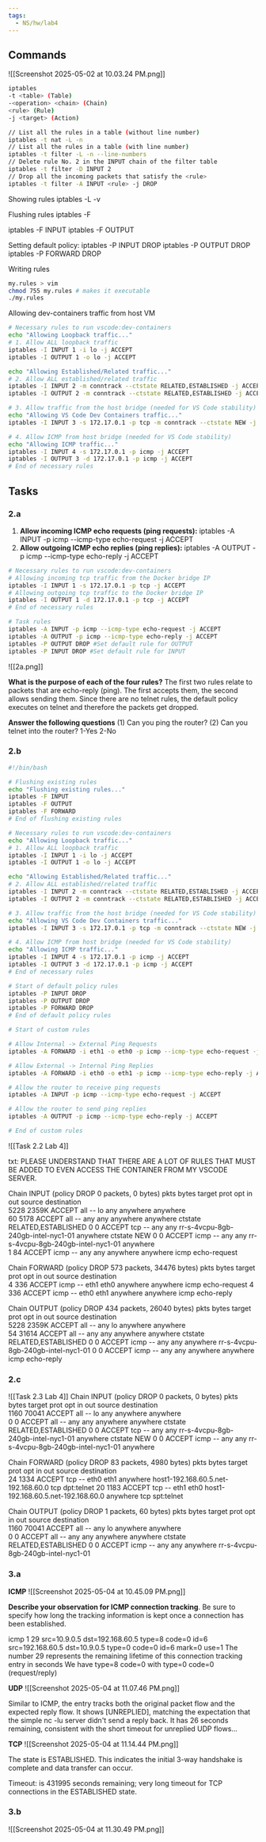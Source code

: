 ```yaml
---
tags:
  - NS/hw/lab4
---
```

## Commands

![[Screenshot 2025-05-02 at 10.03.24 PM.png]]

```bash
iptables 
-t <table> (Table)
-<operation> <chain> (Chain)
<rule> (Rule)
-j <target> (Action)
```

```bash
// List all the rules in a table (without line number)
iptables -t nat -L -n
// List all the rules in a table (with line number)
iptables -t filter -L -n --line-numbers
// Delete rule No. 2 in the INPUT chain of the filter table
iptables -t filter -D INPUT 2
// Drop all the incoming packets that satisfy the <rule>
iptables -t filter -A INPUT <rule> -j DROP
```

Showing rules
iptables -L -v

Flushing rules
iptables -F

iptables -F INPUT
iptables -F OUTPUT

Setting default policy:
iptables -P INPUT DROP
iptables -P OUTPUT DROP
iptables -P FORWARD DROP

Writing rules

``` bash
my.rules > vim
chmod 755 my.rules # makes it executable
./my.rules
```

Allowing dev-containers traffic from host VM
```bash
# Necessary rules to run vscode:dev-containers 
echo "Allowing Loopback traffic..."
# 1. Allow ALL loopback traffic 
iptables -I INPUT 1 -i lo -j ACCEPT
iptables -I OUTPUT 1 -o lo -j ACCEPT

echo "Allowing Established/Related traffic..."
# 2. Allow ALL established/related traffic
iptables -I INPUT 2 -m conntrack --ctstate RELATED,ESTABLISHED -j ACCEPT
iptables -I OUTPUT 2 -m conntrack --ctstate RELATED,ESTABLISHED -j ACCEPT

# 3. Allow traffic from the host bridge (needed for VS Code stability)
echo "Allowing VS Code Dev Containers traffic..."
iptables -I INPUT 3 -s 172.17.0.1 -p tcp -m conntrack --ctstate NEW -j ACCEPT

# 4. Allow ICMP from host bridge (needed for VS Code stability)
echo "Allowing ICMP traffic..."
iptables -I INPUT 4 -s 172.17.0.1 -p icmp -j ACCEPT
iptables -I OUTPUT 3 -d 172.17.0.1 -p icmp -j ACCEPT
# End of necessary rules
```

## Tasks
### 2.a
1. **Allow incoming ICMP echo requests (ping requests):**
iptables -A INPUT -p icmp --icmp-type echo-request -j ACCEPT
 2. **Allow outgoing ICMP echo replies (ping replies):**
iptables -A OUTPUT -p icmp --icmp-type echo-reply -j ACCEPT


```bash
# Necessary rules to run vscode:dev-containers 
# Allowing incoming tcp traffic from the Docker bridge IP
iptables -I INPUT 1 -s 172.17.0.1 -p tcp -j ACCEPT
# Allowing outgoing tcp traffic to the Docker bridge IP 
iptables -I OUTPUT 1 -d 172.17.0.1 -p tcp -j ACCEPT
# End of necessary rules

# Task rules
iptables -A INPUT -p icmp --icmp-type echo-request -j ACCEPT
iptables -A OUTPUT -p icmp --icmp-type echo-reply -j ACCEPT
iptables -P OUTPUT DROP #Set default rule for OUTPUT
iptables -P INPUT DROP #Set default rule for INPUT
```

![[2a.png]]

**What is the purpose of each of the four rules?**
The first two rules relate to packets that are echo-reply (ping). The first accepts them, the second allows sending them.
Since there are no telnet rules, the default policy executes on telnet and therefore the packets get dropped.

**Answer the following questions** 
(1) Can you ping the router?
(2) Can you telnet into the router?
1-Yes
2-No
### 2.b
```bash
#!/bin/bash

# Flushing existing rules
echo "Flushing existing rules..."
iptables -F INPUT
iptables -F OUTPUT
iptables -F FORWARD
# End of flushing existing rules

# Necessary rules to run vscode:dev-containers 
echo "Allowing Loopback traffic..."
# 1. Allow ALL loopback traffic 
iptables -I INPUT 1 -i lo -j ACCEPT
iptables -I OUTPUT 1 -o lo -j ACCEPT

echo "Allowing Established/Related traffic..."
# 2. Allow ALL established/related traffic
iptables -I INPUT 2 -m conntrack --ctstate RELATED,ESTABLISHED -j ACCEPT
iptables -I OUTPUT 2 -m conntrack --ctstate RELATED,ESTABLISHED -j ACCEPT

# 3. Allow traffic from the host bridge (needed for VS Code stability)
echo "Allowing VS Code Dev Containers traffic..."
iptables -I INPUT 3 -s 172.17.0.1 -p tcp -m conntrack --ctstate NEW -j ACCEPT

# 4. Allow ICMP from host bridge (needed for VS Code stability)
echo "Allowing ICMP traffic..."
iptables -I INPUT 4 -s 172.17.0.1 -p icmp -j ACCEPT
iptables -I OUTPUT 3 -d 172.17.0.1 -p icmp -j ACCEPT
# End of necessary rules

# Start of default policy rules
iptables -P INPUT DROP
iptables -P OUTPUT DROP
iptables -P FORWARD DROP
# End of default policy rules

# Start of custom rules

# Allow Internal -> External Ping Requests
iptables -A FORWARD -i eth1 -o eth0 -p icmp --icmp-type echo-request -j ACCEPT

# Allow External -> Internal Ping Replies
iptables -A FORWARD -i eth0 -o eth1 -p icmp --icmp-type echo-reply -j ACCEPT

# Allow the router to receive ping requests
iptables -A INPUT -p icmp --icmp-type echo-request -j ACCEPT

# Allow the router to send ping replies
iptables -A OUTPUT -p icmp --icmp-type echo-reply -j ACCEPT

# End of custom rules
```
![[Task 2.2 Lab 4]]

txt:
PLEASE UNDERSTAND THAT THERE ARE A LOT OF RULES THAT MUST BE ADDED TO EVEN ACCESS THE CONTAINER FROM MY VSCODE SERVER. 

Chain INPUT (policy DROP 0 packets, 0 bytes)
 pkts bytes target     prot opt in     out     source               destination         
 5228 2359K ACCEPT     all  --  lo     any     anywhere             anywhere            
   60  5178 ACCEPT     all  --  any    any     anywhere             anywhere             ctstate RELATED,ESTABLISHED
    0     0 ACCEPT     tcp  --  any    any     rr-s-4vcpu-8gb-240gb-intel-nyc1-01  anywhere             ctstate NEW
    0     0 ACCEPT     icmp --  any    any     rr-s-4vcpu-8gb-240gb-intel-nyc1-01  anywhere            
    1    84 ACCEPT     icmp --  any    any     anywhere             anywhere             icmp echo-request

Chain FORWARD (policy DROP 573 packets, 34476 bytes)
 pkts bytes target     prot opt in     out     source               destination         
    4   336 ACCEPT     icmp --  eth1   eth0    anywhere             anywhere             icmp echo-request
    4   336 ACCEPT     icmp --  eth0   eth1    anywhere             anywhere             icmp echo-reply

Chain OUTPUT (policy DROP 434 packets, 26040 bytes)
 pkts bytes target     prot opt in     out     source               destination         
 5228 2359K ACCEPT     all  --  any    lo      anywhere             anywhere            
   54 31614 ACCEPT     all  --  any    any     anywhere             anywhere             ctstate RELATED,ESTABLISHED
    0     0 ACCEPT     icmp --  any    any     anywhere             rr-s-4vcpu-8gb-240gb-intel-nyc1-01 
    0     0 ACCEPT     icmp --  any    any     anywhere             anywhere             icmp echo-reply


### 2.c
![[Task 2.3 Lab 4]]
Chain INPUT (policy DROP 0 packets, 0 bytes)
 pkts bytes target     prot opt in     out     source               destination         
 1160 70041 ACCEPT     all  --  lo     any     anywhere             anywhere            
    0     0 ACCEPT     all  --  any    any     anywhere             anywhere             ctstate RELATED,ESTABLISHED
    0     0 ACCEPT     tcp  --  any    any     rr-s-4vcpu-8gb-240gb-intel-nyc1-01  anywhere             ctstate NEW
    0     0 ACCEPT     icmp --  any    any     rr-s-4vcpu-8gb-240gb-intel-nyc1-01  anywhere            

Chain FORWARD (policy DROP 83 packets, 4980 bytes)
 pkts bytes target     prot opt in     out     source               destination         
   24  1334 ACCEPT     tcp  --  eth0   eth1    anywhere             host1-192.168.60.5.net-192.168.60.0  tcp dpt:telnet
   20  1183 ACCEPT     tcp  --  eth1   eth0    host1-192.168.60.5.net-192.168.60.0  anywhere             tcp spt:telnet

Chain OUTPUT (policy DROP 1 packets, 60 bytes)
 pkts bytes target     prot opt in     out     source               destination         
 1160 70041 ACCEPT     all  --  any    lo      anywhere             anywhere            
    0     0 ACCEPT     all  --  any    any     anywhere             anywhere             ctstate RELATED,ESTABLISHED
    0     0 ACCEPT     icmp --  any    any     anywhere             rr-s-4vcpu-8gb-240gb-intel-nyc1-01 

### 3.a

**ICMP**
![[Screenshot 2025-05-04 at 10.45.09 PM.png]]

**Describe your observation for ICMP connection tracking**. Be sure to specify how long the tracking information is kept once a connection has been established.

icmp     1 29 src=10.9.0.5 dst=192.168.60.5 type=8 code=0 id=6 src=192.168.60.5 dst=10.9.0.5 type=0 code=0 id=6 mark=0 use=1
The number 29 represents the remaining lifetime of this connection tracking entry in seconds
We have type=8 code=0 with type=0 code=0 (request/reply)

**UDP**
![[Screenshot 2025-05-04 at 11.07.46 PM.png]]

Similar to ICMP, the entry tracks both the original packet flow and the expected reply flow.
It shows \[UNREPLIED], matching the expectation that the simple nc -lu server didn't send a reply back.
It has 26 seconds remaining, consistent with the short timeout for unreplied UDP flows...

**TCP**
![[Screenshot 2025-05-04 at 11.14.44 PM.png]]

The state is ESTABLISHED. This indicates the initial 3-way handshake is complete and data transfer can occur.

Timeout: is 431995 seconds remaining; very long timeout for TCP connections in the ESTABLISHED state.

### 3.b
![[Screenshot 2025-05-04 at 11.30.49 PM.png]]